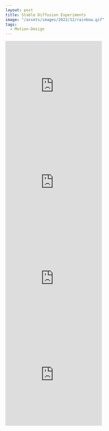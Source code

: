 ```yaml
---
layout: post
title: Stable Diffusion Experiments
image: "/assets/images/2022/12/rainbow.gif"
tags:
  - Motion-Design
---
```


<iframe loading="lazy" height="300px" src='https://www.youtube.com/embed/XHEv3t4L8vM?autoplay=0&loop=1' frameborder='0' allowfullscreen></iframe>

<iframe loading="lazy" height="300px" src='https://www.youtube.com/embed/6ilmFX-IHaQ?autoplay=0&loop=1' frameborder='0' allowfullscreen></iframe>

<iframe loading="lazy" height="300px" src='https://www.youtube.com/embed/wtQYZI6xylk?autoplay=0&loop=1' frameborder='0' allowfullscreen></iframe>

<iframe loading="lazy" height="300px" src='https://www.youtube.com/embed/5d7eMjHgD_c?autoplay=0&loop=1' frameborder='0' allowfullscreen></iframe>
